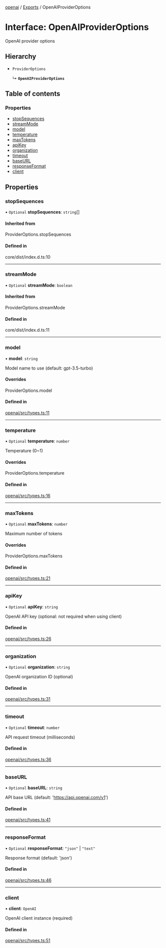 <!-- 
 ⚠️  AUTO-GENERATED FILE - DO NOT EDIT MANUALLY
 This file is automatically generated by scripts/docs-generator.js
 To make changes, edit the source TypeScript files or update the generator script
-->

[openai](../../) / [Exports](../modules) / OpenAIProviderOptions

# Interface: OpenAIProviderOptions

OpenAI provider options

## Hierarchy

- `ProviderOptions`

  ↳ **`OpenAIProviderOptions`**

## Table of contents

### Properties

- [stopSequences](OpenAIProviderOptions#stopsequences)
- [streamMode](OpenAIProviderOptions#streammode)
- [model](OpenAIProviderOptions#model)
- [temperature](OpenAIProviderOptions#temperature)
- [maxTokens](OpenAIProviderOptions#maxtokens)
- [apiKey](OpenAIProviderOptions#apikey)
- [organization](OpenAIProviderOptions#organization)
- [timeout](OpenAIProviderOptions#timeout)
- [baseURL](OpenAIProviderOptions#baseurl)
- [responseFormat](OpenAIProviderOptions#responseformat)
- [client](OpenAIProviderOptions#client)

## Properties

### stopSequences

• `Optional` **stopSequences**: `string`[]

#### Inherited from

ProviderOptions.stopSequences

#### Defined in

core/dist/index.d.ts:10

___

### streamMode

• `Optional` **streamMode**: `boolean`

#### Inherited from

ProviderOptions.streamMode

#### Defined in

core/dist/index.d.ts:11

___

### model

• **model**: `string`

Model name to use (default: gpt-3.5-turbo)

#### Overrides

ProviderOptions.model

#### Defined in

[openai/src/types.ts:11](https://github.com/woojubb/robota/blob/a8442f1faf09c1f8c76f836001e62362defd1424/packages/openai/src/types.ts#L11)

___

### temperature

• `Optional` **temperature**: `number`

Temperature (0~1)

#### Overrides

ProviderOptions.temperature

#### Defined in

[openai/src/types.ts:16](https://github.com/woojubb/robota/blob/a8442f1faf09c1f8c76f836001e62362defd1424/packages/openai/src/types.ts#L16)

___

### maxTokens

• `Optional` **maxTokens**: `number`

Maximum number of tokens

#### Overrides

ProviderOptions.maxTokens

#### Defined in

[openai/src/types.ts:21](https://github.com/woojubb/robota/blob/a8442f1faf09c1f8c76f836001e62362defd1424/packages/openai/src/types.ts#L21)

___

### apiKey

• `Optional` **apiKey**: `string`

OpenAI API key (optional: not required when using client)

#### Defined in

[openai/src/types.ts:26](https://github.com/woojubb/robota/blob/a8442f1faf09c1f8c76f836001e62362defd1424/packages/openai/src/types.ts#L26)

___

### organization

• `Optional` **organization**: `string`

OpenAI organization ID (optional)

#### Defined in

[openai/src/types.ts:31](https://github.com/woojubb/robota/blob/a8442f1faf09c1f8c76f836001e62362defd1424/packages/openai/src/types.ts#L31)

___

### timeout

• `Optional` **timeout**: `number`

API request timeout (milliseconds)

#### Defined in

[openai/src/types.ts:36](https://github.com/woojubb/robota/blob/a8442f1faf09c1f8c76f836001e62362defd1424/packages/openai/src/types.ts#L36)

___

### baseURL

• `Optional` **baseURL**: `string`

API base URL (default: 'https://api.openai.com/v1')

#### Defined in

[openai/src/types.ts:41](https://github.com/woojubb/robota/blob/a8442f1faf09c1f8c76f836001e62362defd1424/packages/openai/src/types.ts#L41)

___

### responseFormat

• `Optional` **responseFormat**: ``"json"`` \| ``"text"``

Response format (default: 'json')

#### Defined in

[openai/src/types.ts:46](https://github.com/woojubb/robota/blob/a8442f1faf09c1f8c76f836001e62362defd1424/packages/openai/src/types.ts#L46)

___

### client

• **client**: `OpenAI`

OpenAI client instance (required)

#### Defined in

[openai/src/types.ts:51](https://github.com/woojubb/robota/blob/a8442f1faf09c1f8c76f836001e62362defd1424/packages/openai/src/types.ts#L51)
